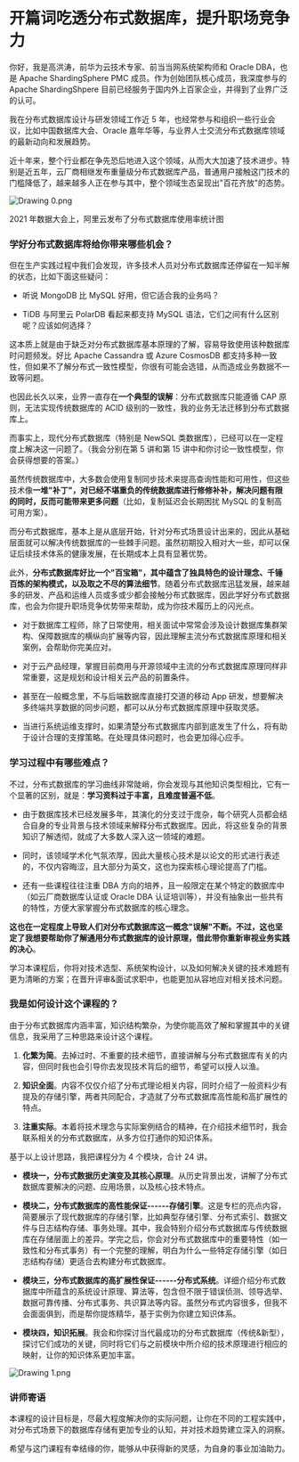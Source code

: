 # 开篇词吃透分布式数据库，提升职场竞争力

你好，我是高洪涛，前华为云技术专家、前当当网系统架构师和 Oracle DBA，也是 Apache ShardingSphere PMC 成员。作为创始团队核心成员，我深度参与的 Apache ShardingShpere 目前已经服务于国内外上百家企业，并得到了业界广泛的认可。

我在分布式数据库设计与研发领域工作近 5 年，也经常参与和组织一些行业会议，比如中国数据库大会、Oracle 嘉年华等，与业界人士交流分布式数据库领域的最新动向和发展趋势。

近十年来，整个行业都在争先恐后地进入这个领域，从而大大加速了技术进步。特别是近五年，云厂商相继发布重量级分布式数据库产品，普通用户接触这门技术的门槛降低了，越来越多人正在参与其中，整个领域生态呈现出"百花齐放"的态势。


<Image alt="Drawing 0.png" src="https://s0.lgstatic.com/i/image2/M01/05/E3/Cip5yGABRteAYTZyAADXPevWOF0943.png"/> 
  
2021 年数据大会上，阿里云发布了分布式数据库使用率统计图

### 学好分布式数据库将给你带来哪些机会？

但在生产实践过程中我们会发现，许多技术人员对分布式数据库还停留在一知半解的状态，比如下面这些疑问：

* 听说 MongoDB 比 MySQL 好用，但它适合我的业务吗？

* TiDB 与阿里云 PolarDB 看起来都支持 MySQL 语法，它们之间有什么区别呢？应该如何选择？

这本质上就是由于缺乏对分布式数据库基本原理的了解，容易导致使用该种数据库时问题频发。好比 Apache Cassandra 或 Azure CosmosDB 都支持多种一致性，但如果不了解分布式一致性模型，你很有可能会选错，从而造成业务数据不一致等问题。

也因此长久以来，业界一直存在**一个典型的误解**：分布式数据库只能遵循 CAP 原则，无法实现传统数据库的 ACID 级别的一致性，我的业务无法迁移到分布式数据库上。

而事实上，现代分布式数据库（特别是 NewSQL 类数据库），已经可以在一定程度上解决这一问题了。（我会分别在第 5 讲和第 15 讲中和你讨论一致性模型，你会获得想要的答案。）

虽然传统数据库中，大多数会使用复制同步技术来提高查询性能和可用性，但这些技术像**一堆"补丁"，对已经不堪重负的传统数据库进行修修补补，解决问题有限的同时，反而可能带来更多问题**（比如，复制延迟会长期困扰 MySQL 的复制高可用方案）。

而分布式数据库，基本上是从底层开始，针对分布式场景设计出来的，因此从基础层面就可以解决传统数据库的一些棘手问题。虽然初期投入相对大一些，却可以保证后续技术体系的健康发展，在长期成本上具有显著优势。

此外，**分布式数据库好比一个"百宝箱"，其中蕴含了独具特色的设计理念、千锤百炼的架构模式，以及取之不尽的算法细节**。随着分布式数据库迅猛发展，越来越多的研发、产品和运维人员或多或少都会接触分布式数据库，因此学好分布式数据库，也会为你提升职场竞争优势带来帮助，成为你技术履历上的闪光点。

* 对于数据库工程师，除了日常使用，相关面试中常常会涉及设计数据库集群架构、保障数据库的横纵向扩展等内容，因此理解主流分布式数据库原理和相关案例，会帮助你完美应对。

* 对于云产品经理，掌握目前商用与开源领域中主流的分布式数据库原理同样非常重要，这是规划和设计相关云产品的前置条件。

* 甚至在一般概念里，不与后端数据库直接打交道的移动 App 研发，想要解决多终端共享数据的同步问题，都可以从分布式数据库原理中获取灵感。

* 当进行系统运维支撑时，如果清楚分布式数据库内部到底发生了什么，将有助于设计合理的支撑策略。在处理具体问题时，也会更加得心应手。

### 学习过程中有哪些难点？

不过，分布式数据库的学习曲线非常陡峭，你会发现与其他知识类型相比，它有一个显著的区别，就是：**学习资料过于丰富，且难度普遍不低**。

* 由于数据库技术已经发展多年，其演化的分支过于庞杂，每个研究人员都会结合自身的专业背景与技术领域来解释分布式数据库。因此，将这些复杂的背景知识了解透彻，就成了大多数人深入这一领域的难题。

* 同时，该领域学术化气氛浓厚，因此大量核心技术是以论文的形式进行表述的，不仅内容晦涩，且大部分为英文，这也为探索核心理论提高了门槛。

* 还有一些课程往往注重 DBA 方向的培养，且一般限定在某个特定的数据库中（如云厂商数据库认证或 Oracle DBA 认证培训等），并没有抽象出一些共有的特性，方便大家掌握分布式数据库的核心理念。

**这也在一定程度上导致人们对分布式数据库这一概念"误解"不断。不过，这也坚定了我想要帮助你了解通用分布式数据库的设计原理，借此带你重新审视业务实践的决心**。

学习本课程后，你将对技术选型、系统架构设计，以及如何解决关键的技术难题有更为清晰的方案；在晋升评审\&面试求职中，也能更加从容地应对相关技术问题。

### 我是如何设计这个课程的？

由于分布式数据库内涵丰富，知识结构繁杂，为使你能高效了解和掌握其中的关键信息，我采用了三种思路来设计这个课程。

1. **化繁为简**。去掉过时、不重要的技术细节，直接讲解与分布式数据库有关的内容，但同时我也会引导你去发现技术背后的细节，希望可以授人以渔。

2. **知识全面**。内容不仅仅介绍了分布式理论相关内容，同时介绍了一般资料少有提及的存储引擎，两者共同配合，才造就了分布式数据库高性能和高扩展性的特点。

3. **注重实际**。本着将技术理念与实际案例结合的精神，在介绍技术细节时，我会联系相关的分布式数据库，从多方位打通你的知识体系。

基于以上设计思路，我把课程分为 4 个模块，合计 24 讲。

* **模块一，分布式数据历史演变及其核心原理**。从历史背景出发，讲解了分布式数据库要解决的问题、应用场景，以及核心技术特点。

* **模块二，分布式数据库的高性能保证------存储引擎**。这是专栏的亮点内容，简要展示了现代数据库的存储引擎，比如典型存储引擎、分布式索引、数据文件与日志结构存储、事务处理。其中，我会特别介绍分布式数据库与传统数据库在存储层面上的差异。学完之后，你会对分布式数据库中的重要特性（如一致性和分布式事务）有一个完整的理解，明白为什么一些特定存储引擎（如日志结构存储）更适合去构建分布式数据库。

* **模块三，分布式数据库的高扩展性保证------分布式系统**。详细介绍分布式数据库中所蕴含的系统设计原理、算法等，包含但不限于错误侦测、领导选举、数据可靠传播、分布式事务、共识算法等内容。虽然分布式内容很多，但我不会面面俱到，而是帮你提炼精华，基于实例为你建立知识体系。

* **模块四，知识拓展**。我会和你探讨当代最成功的分布式数据库（传统\&新型），探讨它们成功的关键，同时将它们与之前模块中所介绍的技术原理进行相应的映射，让你的知识体系更加丰富。


<Image alt="Drawing 1.png" src="https://s0.lgstatic.com/i/image2/M01/05/E3/Cip5yGABRxaAUamaAANhzb0pQa4104.png"/> 


### 讲师寄语

本课程的设计目标是，尽最大程度解决你的实际问题，让你在不同的工程实践中，对分布式场景下的数据库存储有更加专业的认知，并对技术趋势建立深入的洞察。

希望与这门课程有幸结缘的你，能够从中获得新的灵感，为自身的事业加油助力。

